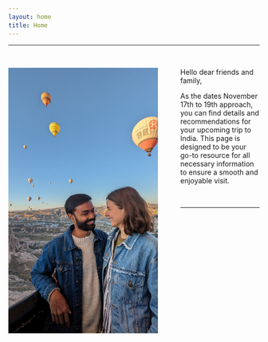 ```yaml
---
layout: home
title: Home
---
```

--------
&nbsp;

<img src="img/PXL_20230913_035201957.jpg" alt="Imke and Parichay" align="left" width="300" style="margin-right: 45px"/>

Hello dear friends and family,

As the dates November 17th to 19th approach, you can find details and recommendations for your upcoming trip to India. This page is designed to be your go-to resource for all necessary information to ensure a smooth and enjoyable visit.

&nbsp;

-------------------------
&nbsp;
&nbsp;
&nbsp;
&nbsp;
